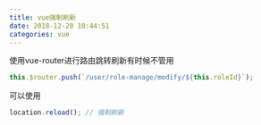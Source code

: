 ```yaml
---
title: vue强制刷新
date: 2018-12-20 10:44:51
categories: vue
---
```


使用vue-router进行路由跳转刷新有时候不管用

``` js
this.$router.push(`/user/role-manage/modify/${this.roleId}`);
```
可以使用    
``` js
location.reload(); // 强制刷新
```